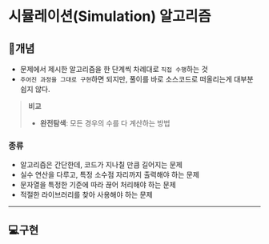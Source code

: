 # 시뮬레이션(Simulation) 알고리즘

## 📖개념
- 문제에서 제시한 알고리즘을 한 단계씩 차례대로 `직접 수행`하는 것
- `주어진 과정을 그대로 구현`하면 되지만, 풀이를 바로 소스코드로 떠올리는게 대부분 쉽지 않다.
> <b>비교</b>
> - <b>완전탐색</b>: 모든 경우의 수를 다 계산하는 방법
### 종류
- 알고리즘은 간단한데, 코드가 지나칠 만큼 길어지는 문제
- 실수 연산을 다루고, 특정 소수점 자리까지 출력해야 하는 문제
- 문자열을 특정한 기준에 따라 끊어 처리해야 하는 문제
- 적절한 라이브러리를 찾아 사용해야 하는 문제
___
## 💻구현
```c++
```